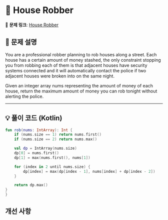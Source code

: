 # 📝 House Robber

🔗 **문제 링크**: [House Robber](https://leetcode.com/explore/learn/card/dynamic-programming/631/strategy-for-solving-dp-problems/4148/)

## 📌 문제 설명  

You are a professional robber planning to rob houses along a street. Each house has a certain amount of money stashed, the only constraint stopping you from robbing each of them is that adjacent houses have security systems connected and it will automatically contact the police if two adjacent houses were broken into on the same night.

Given an integer array nums representing the amount of money of each house, return the maximum amount of money you can rob tonight without alerting the police.

---

## 💡 풀이 코드 (Kotlin)
```kotlin
fun rob(nums: IntArray): Int {
    if (nums.size == 1) return nums.first()
    if (nums.size == 2) return nums.max()

    val dp = IntArray(nums.size)
    dp[0] = nums.first()
    dp[1] = max(nums.first(), nums[1])

    for (index in 2 until nums.size) {
        dp[index] = max(dp[index - 1], nums[index] + dp[index - 2])
    }

    return dp.max()
}
}
```

## 개선 사항
